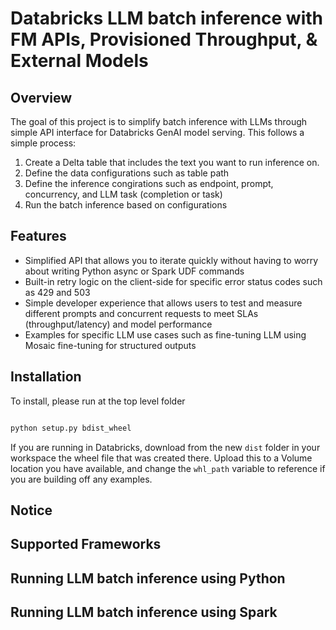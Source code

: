 # Databricks LLM batch inference with FM APIs, Provisioned Throughput, & External Models

## Overview
The goal of this project is to simplify batch inference with LLMs through simple API interface for Databricks GenAI model serving. This follows a simple process:

1. Create a Delta table that includes the text you want to run inference on.
2. Define the data configurations such as table path
3. Define the inference congirations such as endpoint, prompt, concurrency, and LLM task (completion or task)
4. Run the batch inference based on configurations

## Features
- Simplified API that allows you to iterate quickly without having to worry about writing Python async or Spark UDF commands
- Built-in retry logic on the client-side for specific error status codes such as 429 and 503
- Simple developer experience that allows users to test and measure different prompts and concurrent requests to meet SLAs (throughput/latency) and model performance
- Examples for specific LLM use cases such as fine-tuning LLM using Mosaic fine-tuning for structured outputs

## Installation

To install, please run at the top level folder

```python

python setup.py bdist_wheel

```

If you are running in Databricks, download from the new `dist` folder in your workspace the wheel file that was created there. Upload this to a Volume location you have available, and change the `whl_path` variable to reference if you are building off any examples.

## Notice

## Supported Frameworks

## Running LLM batch inference using Python 

## Running LLM batch inference using Spark
